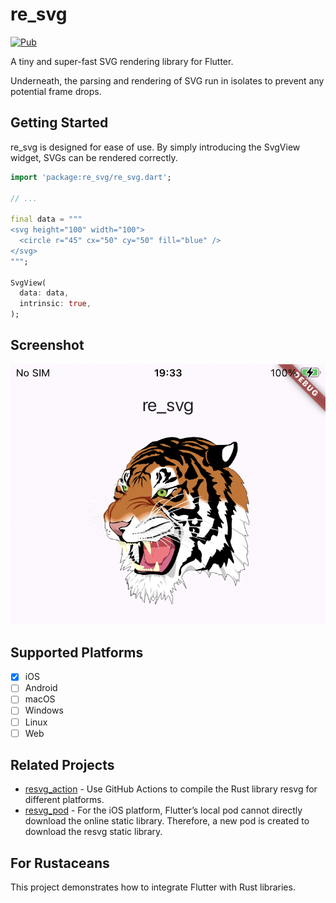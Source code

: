 # re_svg

[![Pub](https://img.shields.io/pub/v/re_svg.svg)](https://pub.dev/packages/re_svg)

A tiny and super-fast SVG rendering library for Flutter.

Underneath, the parsing and rendering of SVG run in isolates to prevent any potential frame drops.

## Getting Started
re_svg is designed for ease of use. By simply introducing the SvgView widget, SVGs can be rendered correctly.
```dart
import 'package:re_svg/re_svg.dart';

// ...

final data = """
<svg height="100" width="100">
  <circle r="45" cx="50" cy="50" fill="blue" />
</svg> 
""";

SvgView(
  data: data,
  intrinsic: true,
);
```

## Screenshot

![Screenshot](screenshot.png)

## Supported Platforms
- [x] iOS
- [ ] Android
- [ ] macOS
- [ ] Windows
- [ ] Linux
- [ ] Web

## Related Projects
- [resvg_action](https://github.com/rustui/resvg_action) - Use GitHub Actions to compile the Rust library resvg for different platforms.
- [resvg_pod](https://github.com/rustui/resvg_pod) - For the iOS platform, Flutter’s local pod cannot directly download the online static library. Therefore, a new pod is created to download the resvg static library.

## For Rustaceans
This project demonstrates how to integrate Flutter with Rust libraries.
